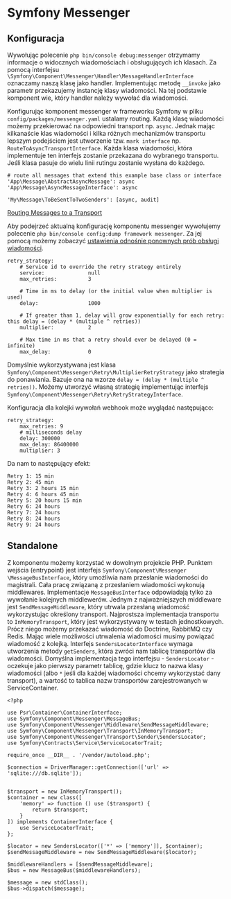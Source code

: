 # Symfony Messenger

## Konfiguracja

Wywołując polecenie `php bin/console debug:messenger` otrzymamy informacje o widocznych wiadomościach i obsługujących ich klasach. Za pomocą interfejsu `\Symfony\Component\Messenger\Handler\MessageHandlerInterface` oznaczamy naszą klasę jako handler. Implementując metodę `__invoke` jako parametr przekazujemy instancję klasy wiadomości. Na tej podstawie komponent wie, który handler należy wywołać dla wiadomości.

Konfigurując komponent messenger w frameworku Symfony w pliku `config/packages/messenger.yaml` ustalamy routing. Każdą klasę wiadomości możemy przekierować na odpowiedni transport np. `async`. Jednak mając kilkanaście klas wiadomości i kilka różnych mechanizmów transportu lepszym podejściem jest utworzenie tzw. `mark interface` np. `RouteToAsyncTransportInterface`. Każda klasa wiadomości, która implementuje ten interfejs zostanie przekazana do wybranego transportu. Jeśli klasa pasuje do wielu linii rutingu zostanie wysłana do każdego.

```
# route all messages that extend this example base class or interface
'App\Message\AbstractAsyncMessage': async
'App\Message\AsyncMessageInterface': async

'My\Message\ToBeSentToTwoSenders': [async, audit]
```

[Routing Messages to a Transport](https://symfony.com/doc/current/messenger.html#routing-messages-to-a-transport)


Aby podejrzeć aktualną konfigurację komponentu messenger wywołujemy polecenie `php bin/console config:dump framework messenger`. Za jej pomocą możemy zobaczyć [ustawienia odnośnie ponownych prób obsługi wiadomości](https://symfony.com/doc/current/messenger.html#retries-failures).

```
retry_strategy:
    # Service id to override the retry strategy entirely
    service:              null
    max_retries:          3

    # Time in ms to delay (or the initial value when multiplier is used)
    delay:                1000

    # If greater than 1, delay will grow exponentially for each retry: this delay = (delay * (multiple ^ retries))
    multiplier:           2

    # Max time in ms that a retry should ever be delayed (0 = infinite)
    max_delay:            0
```

Domyślnie wykorzystywana jest klasa `Symfony\Component\Messenger\Retry\MultiplierRetryStrategy` jako strategia do ponawiania. Bazuje ona na wzorze `delay = (delay * (multiple ^ retries))`. Możemy utworzyć własną strategię implementując interfejs `Symfony\Component\Messenger\Retry\RetryStrategyInterface`.

Konfiguracja dla kolejki wywołań webhook może wyglądać następująco:

```
retry_strategy:
    max_retries: 9
    # milliseconds delay
    delay: 300000
    max_delay: 86400000
    multiplier: 3
```

Da nam to następujący efekt:
```
Retry 1: 15 min
Retry 2: 45 min
Retry 3: 2 hours 15 min
Retry 4: 6 hours 45 min
Retry 5: 20 hours 15 min
Retry 6: 24 hours
Retry 7: 24 hours
Retry 8: 24 hours
Retry 9: 24 hours
```

## Standalone

Z komponentu możemy korzystać w dowolnym projekcie PHP. Punktem wejścia (entrypoint) jest interfejs `Symfony\Component\Messenger \MessageBusInterface`, który umożliwia nam przesłanie wiadomości do magistrali. Cała pracę związaną z przesłaniem wiadomości wykonują middlewares. Implementacje `MessageBusInterface` odpowiadają tylko za wywołanie kolejnych middlewerów. Jednym z najważniejszych middleware jest `SendMessageMiddleware`, który utrwala przesłaną wiadomość wykorzystując określony transport. Najprostsza implementacja transportu to `InMemoryTransport`, który jest wykorzystywany w testach jednostkowych. Prócz niego możemy przekazać wiadomość do Doctrine, RabbitMQ czy  Redis. Mając wiele możliwości utrwalenia wiadomości musimy powiązać wiadomość z kolejką. Interfejs `SendersLocatorInterface` wymaga utworzenia metody `getSenders`, która zwróci nam tablicę transportów dla wiadomości. Domyślna implementacja tego interfejsu - `SendersLocator` - oczekuje jako pierwszy parametr tablicę, gdzie klucz to nazwa klasy wiadomości (albo `*` jeśli dla każdej wiadomości chcemy wykorzystać dany transport), a wartość to tablica nazw transportów zarejestrowanych w ServiceContainer.

```
<?php

use Psr\Container\ContainerInterface;
use Symfony\Component\Messenger\MessageBus;
use Symfony\Component\Messenger\Middleware\SendMessageMiddleware;
use Symfony\Component\Messenger\Transport\InMemoryTransport;
use Symfony\Component\Messenger\Transport\Sender\SendersLocator;
use Symfony\Contracts\Service\ServiceLocatorTrait;

require_once __DIR__ . '/vendor/autoload.php';

$connection = DriverManager::getConnection(['url' => 'sqlite:///db.sqlite']);


$transport = new InMemoryTransport();
$container = new class([
    'memory' => function () use ($transport) {
        return $transport;
    }
]) implements ContainerInterface {
    use ServiceLocatorTrait;
};

$locator = new SendersLocator(['*' => ['memory']], $container);
$sendMessageMiddleware = new SendMessageMiddleware($locator);

$middlewareHandlers = [$sendMessageMiddleware];
$bus = new MessageBus($middlewareHandlers);

$message = new stdClass();
$bus->dispatch($message);
```
